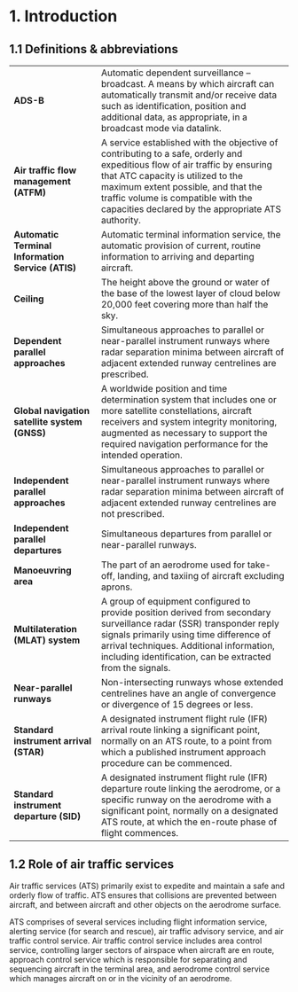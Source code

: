 # 1. Introduction
## 1.1 Definitions & abbreviations
|                                                   |                                                                                                                                                                                                                                                                                                    |
|---------------------------------------------------|----------------------------------------------------------------------------------------------------------------------------------------------------------------------------------------------------------------------------------------------------------------------------------------------------|
| **ADS-B**                                         | Automatic dependent surveillance – broadcast. A means by which aircraft can automatically transmit and/or receive data such as identification, position and additional data, as appropriate, in a broadcast mode via datalink.                                                                     |
| **Air traffic flow management (ATFM)**            | A service established with the objective of contributing to a safe, orderly and expeditious flow of air traffic by ensuring that ATC capacity is utilized to the maximum extent possible, and that the traffic volume is compatible with the capacities declared by the appropriate ATS authority. |
| **Automatic Terminal Information Service (ATIS)** | Automatic terminal information service, the automatic provision of current, routine information to arriving and departing aircraft.                                                                                                                                                                |
| **Ceiling**                                       | The height above the ground or water of the base of the lowest layer of cloud below 20,000 feet covering more than half the sky.                                                                                                                                                                   |
| **Dependent parallel approaches**                 | Simultaneous approaches to parallel or near-parallel instrument runways where radar separation minima between aircraft of adjacent extended runway centrelines are prescribed.                                                                                                                     |
| **Global navigation satellite system (GNSS)**     | A worldwide position and time determination system that includes one or more satellite constellations, aircraft receivers and system integrity monitoring, augmented as necessary to support the required navigation performance for the intended operation.                                       |
| **Independent parallel approaches**               | Simultaneous approaches to parallel or near-parallel instrument runways where radar separation minima between aircraft of adjacent extended runway centrelines are not prescribed.                                                                                                                 |
| **Independent parallel departures**               | Simultaneous departures from parallel or near-parallel runways.                                                                                                                                                                                                                                    |
| **Manoeuvring area**                              | The part of an aerodrome used for take-off, landing, and taxiing of aircraft excluding aprons.                                                                                                                                                                                                     |
| **Multilateration (MLAT) system**                 | A group of equipment configured to provide position derived from secondary surveillance radar (SSR) transponder reply signals primarily using time difference of arrival techniques. Additional information, including identification, can be extracted from the signals.                          |
| **Near-parallel runways**                         | Non-intersecting runways whose extended centrelines have an angle of convergence or divergence of 15 degrees or less.                                                                                                                                                                              |
| **Standard instrument arrival (STAR)**            | A designated instrument flight rule (IFR) arrival route linking a significant point, normally on an ATS route, to a point from which a published instrument approach procedure can be commenced.                                                                                                   |
| **Standard instrument departure (SID)**           | A designated instrument flight rule (IFR) departure route linking the aerodrome, or a specific runway on the aerodrome with a significant point, normally on a designated ATS route, at which the en-route phase of flight commences.                                                              |

## 1.2 Role of air traffic services
Air traffic services (ATS) primarily exist to expedite and maintain a safe and orderly flow of traffic. ATS ensures that collisions are prevented between aircraft, and between aircraft and other objects on the aerodrome surface.

ATS comprises of several services including flight information service, alerting service (for search and rescue), air traffic advisory service, and air traffic control service. Air traffic control service includes area control service, controlling larger sectors of airspace when aircraft are en route, approach control service which is responsible for separating and sequencing aircraft in the terminal area, and aerodrome control service which manages aircraft on or in the vicinity of an aerodrome.